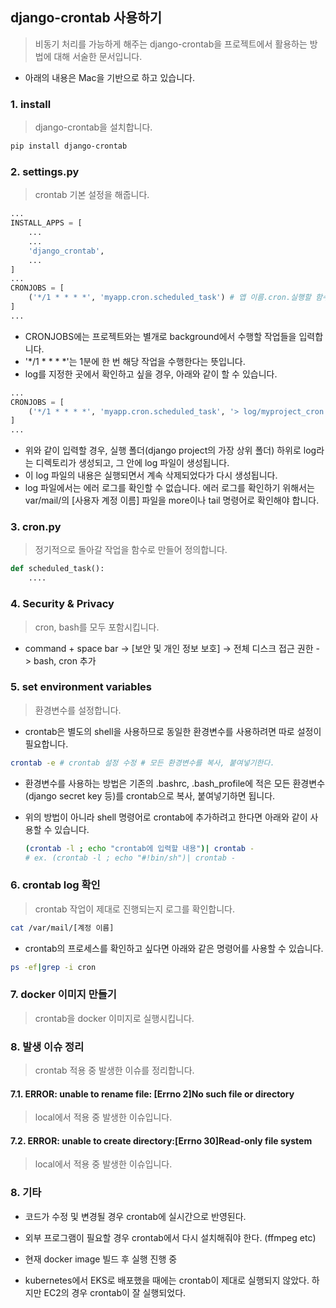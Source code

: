 ## django-crontab 사용하기

> 비동기 처리를 가능하게 해주는 django-crontab을 프로젝트에서 활용하는 방법에 대해 서술한 문서입니다.

- 아래의 내용은 Mac을 기반으로 하고 있습니다. 



### 1. install

> django-crontab을 설치합니다. 

```bash
pip install django-crontab
```



### 2. settings.py

> crontab 기본 설정을 해줍니다.

```python
...
INSTALL_APPS = [
    ...
    ...
    'django_crontab',
    ...
]
...
CRONJOBS = [
    ('*/1 * * * *', 'myapp.cron.scheduled_task') # 앱 이름.cron.실행할 함수
]
...
```

- CRONJOBS에는 프로젝트와는 별개로 background에서 수행할 작업들을 입력합니다. 
- '*/1 * * * *'는 1분에 한 번 해당 작업을 수행한다는 뜻입니다.
- log를 지정한 곳에서 확인하고 싶을 경우, 아래와 같이 할 수 있습니다.

```python
...
CRONJOBS = [
    ('*/1 * * * *', 'myapp.cron.scheduled_task', '> log/myproject_cron.log') # 앱 이름.cron.실행할 함수
]
...
```

- 위와 같이 입력할 경우, 실행 폴더(django project의 가장 상위 폴더) 하위로 log라는 디렉토리가 생성되고, 그 안에 log 파일이 생성됩니다. 
- 이 log 파일의 내용은 실행되면서 계속 삭제되었다가 다시 생성됩니다. 
- log 파일에서는 에러 로그를 확인할 수 없습니다. 에러 로그를 확인하기 위해서는 var/mail/의 [사용자 계정 이름] 파일을 more이나 tail 명령어로 확인해야 합니다. 

### 3. cron.py

> 정기적으로 돌아갈 작업을 함수로 만들어 정의합니다.

```python
def scheduled_task():
    ....
```



### 4. Security & Privacy

> cron, bash를 모두 포함시킵니다.

- command + space bar -> [보안 및 개인 정보 보호] -> 전체 디스크 접근 권한 -> bash, cron 추가



### 5. set environment variables

> 환경변수를 설정합니다. 

- crontab은 별도의 shell을 사용하므로 동일한 환경변수를 사용하려면 따로 설정이 필요합니다. 

```bash
crontab -e # crontab 설정 수정 # 모든 환경변수를 복사, 붙여넣기한다.
```

- 환경변수를 사용하는 방법은 기존의 .bashrc, .bash_profile에 적은 모든 환경변수(django secret key 등)를 crontab으로 복사, 붙여넣기하면 됩니다. 

- 위의 방법이 아니라 shell 명령어로 crontab에 추가하려고 한다면 아래와 같이 사용할 수 있습니다.

  ```bash
  (crontab -l ; echo "crontab에 입력할 내용")| crontab - 
  # ex. (crontab -l ; echo "#!bin/sh")| crontab - 
  ```

  

### 6. crontab log 확인

> crontab 작업이 제대로 진행되는지 로그를 확인합니다. 

```bash
cat /var/mail/[계정 이름]
```

- crontab의 프로세스를 확인하고 싶다면 아래와 같은 명령어를 사용할 수 있습니다.

```bash
ps -ef|grep -i cron
```



### 7. docker 이미지 만들기

> crontab을 docker 이미지로 실행시킵니다.



### 8. 발생 이슈 정리

> crontab 적용 중 발생한 이슈를 정리합니다. 

#### 7.1. ERROR: unable to rename file: [Errno 2]No such file or directory

> local에서 적용 중 발생한 이슈입니다.

#### 7.2. ERROR: unable to create directory:[Errno 30]Read-only file system

> local에서 적용 중 발생한 이슈입니다. 



### 8. 기타

- 코드가 수정 및 변경될 경우 crontab에 실시간으로 반영된다. 

- 외부 프로그램이 필요할 경우 crontab에서 다시 설치해줘야 한다. (ffmpeg etc)

- 현재 docker image 빌드 후 실행 진행 중

- kubernetes에서 EKS로 배포했을 때에는 crontab이 제대로 실행되지 않았다. 하지만 EC2의 경우 crontab이 잘 실행되었다. 

  



